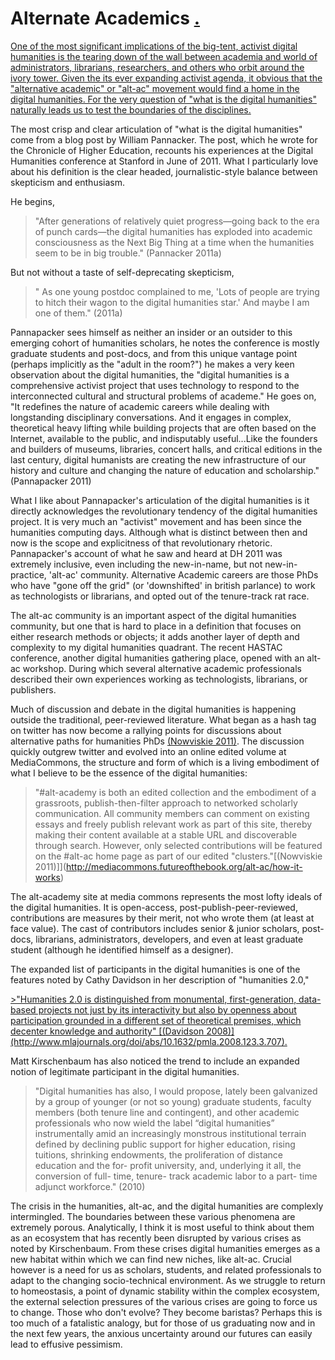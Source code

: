 # Alternate Academics <a href="README.markdown#alt-ac-intro" name="alt-ac-intro" >.</a>

<a href="README.markdown#alt-ac-intro" name="alt-ac-intro" >
One of the most significant implications of the big-tent, activist digital humanities is the tearing down of the wall between academia and world of administrators, librarians, researchers, and others who orbit around the ivory tower. Given the its ever expanding activist agenda, it obvious that the "alternative academic" or "alt-ac" movement would find a home in the digital humanities. For the very question of "what is the digital humanities" naturally leads us to test the boundaries of the disciplines.
</a>

The most crisp and clear articulation of "what is the digital humanities" come from a blog post by William Pannacker. The post, which he wrote for the Chronicle of Higher Education, recounts his experiences at the Digital Humanities conference at Stanford in June of 2011. What I particularly love about his definition is the clear headed, journalistic-style balance between skepticism and enthusiasm.

He begins,
 
>"After generations of relatively quiet progress—going back to the era of punch cards—the digital humanities has exploded into academic consciousness as the Next Big Thing at a time when the humanities seem to be in big trouble." (Pannacker 2011a) 

But not without a taste of self-deprecating skepticism, 

>" As one young postdoc complained to me, 'Lots of people are trying to hitch their wagon to the digital humanities star.' And maybe I am one of them." (2011a)

Pannapacker sees himself as neither an insider or an outsider to this emerging cohort of humanities scholars, he notes the conference is mostly graduate students and post-docs, and from this unique vantage point (perhaps implicitly as the "adult in the room?") he makes a very keen observation about the digital humanities, the "digital humanities is a comprehensive activist project that uses technology to respond to the interconnected cultural and structural problems of academe." He goes on, "It redefines the nature of academic careers while dealing with longstanding disciplinary conversations. And it engages in complex, theoretical heavy lifting while building projects that are often based on the Internet, available to the public, and indisputably useful...Like the founders and builders of museums, libraries, concert halls, and critical editions in the last century, digital humanists are creating the new infrastructure of our history and culture and changing the nature of education and scholarship." (Pannapacker 2011)

What I like about Pannapacker's articulation of the digital humanities is it directly acknowledges the revolutionary tendency of the digital humanities project. It is very much an "activist" movement and has been since the humanities computing days. Although what is distinct between then and now is the scope and explicitness of that revolutionary rhetoric. Pannapacker's account of what he saw and heard at DH 2011 was extremely inclusive, even including the new-in-name, but not new-in-practice, 'alt-ac' community. Alternative Academic careers are those PhDs who have "gone off the grid" (or 'downshifted' in british parlance) to work as technologists or librarians, and opted out of the tenure-track rat race. 

The alt-ac community is an important aspect of the digital humanities community, but one that is hard to place in a definition that focuses on either research methods or objects; it adds another layer of depth and complexity to my digital humanities quadrant. The recent HASTAC conference, another digital humanities gathering place, opened with an alt-ac workshop. During which several alternative academic professionals described their own experiences working as technologists, librarians, or publishers. 

Much of discussion and debate in the digital humanities is happening outside the traditional, peer-reviewed literature. What began as a hash tag on twitter has now become a rallying points for discussions about alternative paths for humanities PhDs [(Nowviskie 2011)](http://mediacommons.futureofthebook.org/alt-ac/pieces/introduction-two-tramps-mud-time). The discussion quickly outgrew twitter and evolved into an online edited volume at MediaCommons, the structure and form of which is a living embodiment of what I believe to be the essence of the digital humanities:

>"#alt-academy is both an edited collection and the embodiment of a grassroots, publish-then-filter approach to networked scholarly communication. All community members can comment on existing essays and freely publish relevant work as part of this site, thereby making their content available at a stable URL and discoverable through search. However, only selected contributions will be featured on the #alt-ac home page as part of our edited "clusters."[(Nowviskie 2011)]](http://mediacommons.futureofthebook.org/alt-ac/how-it-works)

The alt-academy site at media commons represents the most lofty ideals of the digital humanities. It is open-access, post-publish-peer-reviewed, contributions are measures by their merit, not who wrote them (at least at face value). The cast of contributors includes senior & junior scholars, post-docs, librarians, administrators, developers, and even at least graduate student (although he identified himself as a designer). 

The expanded list of participants in the digital humanities is one of the features noted by Cathy Davidson in her description of "humanities 2.0,"

<a name="expanded-humanities" href="/mcburton/writing/blob/master/chapter-one/Multimodal.markdown#expanded-humanities">
>"Humanities 2.0 is distinguished from monumental, first-generation, data-based projects not just by its interactivity but also by openness about participation grounded in a different set of theoretical premises, which decenter knowledge and authority" [(Davidson 2008)](http://www.mlajournals.org/doi/abs/10.1632/pmla.2008.123.3.707).
</a>

Matt Kirschenbaum has also noticed the trend to include an expanded notion of legitimate participant in the digital humanities.

>"Digital humanities has also, I would propose, lately been galvanized by a group of younger (or not so young) graduate students, faculty members (both tenure line and contingent), and other academic professionals who now wield the label “digital humanities” instrumentally amid an increasingly monstrous institutional terrain defined by declining public support for higher education, rising tuitions, shrinking endowments, the proliferation of distance education and the for- profit university, and, underlying it all, the conversion of full- time, tenure- track academic labor to a part- time adjunct workforce." (2010)

The crisis in the humanities, alt-ac, and the digital humanities are complexly intermingled. The boundaries between these various phenomena are extremely porous. Analytically, I think it is most useful to think about them as an ecosystem that has recently been disrupted by various crises as noted by Kirschenbaum. From these crises digital humanities emerges as a new habitat within which we can find new niches, like alt-ac. Crucial however is a need for us as scholars, students, and related professionals to adapt to the changing socio-technical environment. As we struggle to return to homeostasis, a point of dynamic stability within the complex ecosystem, the external selection pressures of the various crises are going to force us to change. Those who don't evolve? They become baristas? Perhaps this is too much of a fatalistic analogy, but for those of us graduating now and in the next few years, the anxious uncertainty around our futures can easily lead to effusive pessimism.
